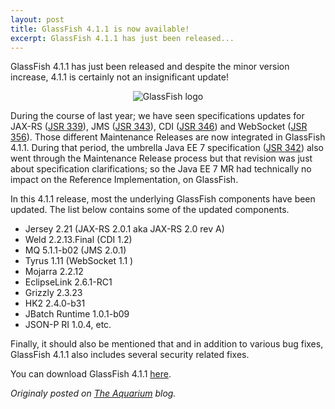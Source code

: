```yaml
---
layout: post
title: GlassFish 4.1.1 is now available!
excerpt: GlassFish 4.1.1 has just been released...
---
```

 
GlassFish 4.1.1 has just been released and despite the minor version increase, 4.1.1 is certainly not an insignificant update!

<p align="center">
<img alt="GlassFish logo" src="https://delabassee.com/images/blog/gf_logo.png">
</p> 

During the course of last year; we have seen specifications updates for JAX-RS ([JSR 339](https://jcp.org/aboutJava/communityprocess/mrel/jsr339/index.html)), JMS ([JSR 343](https://jcp.org/aboutJava/communityprocess/mrel/jsr343/index.html)), CDI ([JSR 346](https://jcp.org/aboutJava/communityprocess/mrel/jsr346/index.html)) and WebSocket ([JSR 356](https://jcp.org/aboutJava/communityprocess/mrel/jsr356/index.html)). Those different Maintenance Releases are now integrated in GlassFish 4.1.1. During that period, the umbrella Java EE 7 specification ([JSR 342](https://jcp.org/aboutJava/communityprocess/mrel/jsr342/index.htm)) also went through the Maintenance Release process but that revision was just about specification clarifications; so the Java EE 7 MR had technically no impact on the Reference Implementation, on GlassFish.

In this 4.1.1 release, most the underlying GlassFish components have been updated. The list below contains some of the updated components.

* Jersey 2.21 (JAX-RS 2.0.1 aka JAX-RS 2.0 rev A) 
* Weld 2.2.13.Final (CDI 1.2)
* MQ 5.1.1-b02 (JMS 2.0.1)  
* Tyrus 1.11 (WebSocket 1.1 )
* Mojarra 2.2.12
* EclipseLink 2.6.1-RC1
* Grizzly 2.3.23
* HK2 2.4.0-b31
* JBatch Runtime 1.0.1-b09
* JSON-P RI 1.0.4, etc.


Finally, it should also be mentioned that and in addition to various bug fixes, GlassFish 4.1.1 also includes several security related fixes.

You can download GlassFish 4.1.1 [here](https://glassfish.java.net/download.html).

*Originaly posted on [The Aquarium](https://blogs.oracle.com/theaquarium/glassfish-411-is-now-available) blog.*
